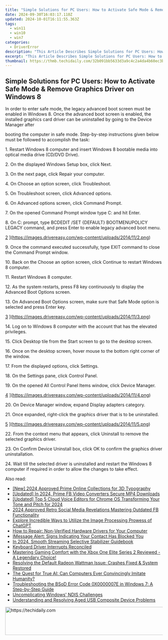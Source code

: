 ```yaml
---
title: "Simple Solutions for PC Users: How to Activate Safe Mode & Remove Graphics Driver on Windows 8"
date: 2024-09-30T16:03:17.110Z
updated: 2024-10-01T16:11:55.363Z
tags:
  - win11
  - win10
  - win7
categories:
  - DriverError
description: "This Article Describes Simple Solutions for PC Users: How to Activate Safe Mode & Remove Graphics Driver on Windows 8"
excerpt: "This Article Describes Simple Solutions for PC Users: How to Activate Safe Mode & Remove Graphics Driver on Windows 8"
thumbnail: https://thmb.techidaily.com/32b091bb5633d3a9c4c2a4da4b60ec3b4374fdb769db4d47d5b0ac420926fc16.jpg
---
```


## Simple Solutions for PC Users: How to Activate Safe Mode & Remove Graphics Driver on Windows 8

 In order to enter safe mode, the legacy advanced boot screen must be enabled in Windows 8\. Once the advanced boot screen is enabled, the installed graphics card driver can be uninstalled by going to the Device Manager after

 booting the computer in safe mode. Step-by-step instructions given below must be followed to accomplish the task:

  1\. Restart Windows 8 computer and insert Windows 8 bootable media into optical media drive (CD/DVD Drive).

  2\. On the displayed Windows Setup box, click Next.

  3\. On the next page, click Repair your computer.

  4\. On Choose an option screen, click Troubleshoot.

  5\. On Troubleshoot screen, click Advanced options.

  6\. On Advanced options screen, click Command Prompt.

  7\. On the opened Command Prompt window type C: and hit Enter.

  8\. On C: prompt, type BCDEDIT /SET {DEFAULT} BOOTMENUPOLICY LEGACY command, and press Enter to enable legacy advanced boot menu.

 [2](https://images.drivereasy.com/wp-content/uploads/2014/11/2.png) ](https://images.drivereasy.com/wp-content/uploads/2014/11/2.png)

 9\. Once the command executed successfully, type EXIT command to close the Command Prompt window.

  10\. Back on the Choose an option screen, click Continue to restart Windows 8 computer.

 11\. Restart Windows 8 computer.

  12\. As the system restarts, press F8 key continuously to display the Advanced Boot Options screen.

  13\. On Advanced Boot Options screen, make sure that Safe Mode option is selected and press Enter key.

 [3](https://images.drivereasy.com/wp-content/uploads/2014/11/3.png) ](https://images.drivereasy.com/wp-content/uploads/2014/11/3.png)

  14\. Log on to Windows 8 computer with the account that has the elevated privileges.

  15\. Click Desktop tile from the Start screen to go to the desktop screen.

  16\. Once on the desktop screen, hover mouse to the bottom right corner of the window.

  17\. From the displayed options, click Settings.

 18\. On the Settings pane, click Control Panel.

  19\. On the opened All Control Panel Items window, click Device Manager.

[4](https://images.drivereasy.com/wp-content/uploads/2014/11/4.png) ](https://images.drivereasy.com/wp-content/uploads/2014/11/4.png)

 20\. On Device Manager window, expand Display adapters category.

  21\. Once expanded, right-click the graphics driver that is to be uninstalled.

[5](https://images.drivereasy.com/wp-content/uploads/2014/11/5.png) ](https://images.drivereasy.com/wp-content/uploads/2014/11/5.png)

 22\. From the context menu that appears, click Uninstall to remove the selected graphics driver.

  23\. On Confirm Device Uninstall box, click OK to confirm the graphics driver uninstallation.

  24\. Wait till the selected driver is uninstalled and restart the Windows 8 computer if required in order to allow the changes to take effect.

<ins class="adsbygoogle"
     style="display:block"
     data-ad-format="autorelaxed"
     data-ad-client="ca-pub-7571918770474297"
     data-ad-slot="1223367746"></ins>

<ins class="adsbygoogle"
     style="display:block"
     data-ad-client="ca-pub-7571918770474297"
     data-ad-slot="8358498916"
     data-ad-format="auto"
     data-full-width-responsive="true"></ins>

<span class="atpl-alsoreadstyle">Also read:</span>
<div><ul>
<li><a href="https://fox-cloud.techidaily.com/new-2024-approved-prime-online-collections-for-3d-typography/"><u>[New] 2024 Approved Prime Online Collections for 3D Typography</u></a></li>
<li><a href="https://facebook-video-recording.techidaily.com/updated-in-2024-prime-fb-video-converters-secure-mp4-downloads/"><u>[Updated] In 2024, Prime FB Video Converters Secure MP4 Downloads</u></a></li>
<li><a href="https://fox-direct.techidaily.com/updated-top-5-cloud-voice-editors-for-chrome-os-transforming-your-tone-and-pitch-for-2024/"><u>[Updated] Top 5 Cloud Voice Editors for Chrome OS Transforming Your Tone and Pitch for 2024</u></a></li>
<li><a href="https://facebook-videos.techidaily.com/2024-approved-retro-social-media-revelations-mastering-outdated-fb-functionality/"><u>2024 Approved Retro Social Media Revelations Mastering Outdated FB Functionality</u></a></li>
<li><a href="https://tech-recovery.techidaily.com/explore-incredible-ways-to-utilize-the-image-processing-prowess-of-chatgpt/"><u>Explore Incredible Ways to Utilize the Image Processing Prowess of ChatGPT</u></a></li>
<li><a href="https://driver-error.techidaily.com/how-to-repair-non-verified-hardware-drivers-for-your-computer/"><u>How to Repair: Non-Verified Hardware Drivers for Your Computer</u></a></li>
<li><a href="https://fox-that.techidaily.com/imessage-alert-signs-indicating-your-contact-has-blocked-you/"><u>IMessage Alert: Signs Indicating Your Contact Has Blocked You</u></a></li>
<li><a href="https://youtube-stream.techidaily.com/in-2024-smooth-streaming-selective-stabilizer-guidebook/"><u>In 2024, Smooth Streaming Selective Stabilizer Guidebook</u></a></li>
<li><a href="https://driver-error.techidaily.com/keyboard-driver-interrupts-reconciled/"><u>Keyboard Driver Interrupts Reconciled</u></a></li>
<li><a href="https://buynow-reviews.techidaily.com/mastering-gaming-comfort-with-the-xbox-one-elite-series-2-reviewed-a-legendary-choice/"><u>Mastering Gaming Comfort with the Xbox One Elite Series 2 Reviewed - A Legendary Choice!</u></a></li>
<li><a href="https://driver-error.techidaily.com/resolving-the-default-radeon-wattman-issue-crashes-fixed-and-system-restored/"><u>Resolving the Default Radeon Wattman Issue: Crashes Fixed & System Restored</u></a></li>
<li><a href="https://tech-revival.techidaily.com/the-quest-for-true-ai-can-computers-ever-convincingly-imitate-humanity/"><u>The Quest for True AI: Can Computers Ever Convincingly Imitate Humanity?</u></a></li>
<li><a href="https://driver-error.techidaily.com/troubleshooting-the-bsod-error-code-0x0000007e-in-windows-7-a-step-by-step-guide/"><u>Troubleshooting the BSoD Error Code 0X0000007E in Windows 7: A Step-by-Step Guide</u></a></li>
<li><a href="https://driver-error.techidaily.com/uncomplicating-windows-ndis-challenges/"><u>Uncomplicating Windows' NDIS Challenges</u></a></li>
<li><a href="https://driver-error.techidaily.com/understanding-and-resolving-aged-usb-composite-device-problems/"><u>Understanding and Resolving Aged USB Composite Device Problems</u></a></li>
</ul></div>

<!-- affiliate ads begin -->
<a href="https://ephamedtechinc.pxf.io/c/5597632/2136612/26400" target="_top" id="2136612">
  <img src="//a.impactradius-go.com/display-ad/26400-2136612" border="0" alt="https://techidaily.com" width="728" height="90"/>
</a>
<img height="0" width="0" src="https://ephamedtechinc.pxf.io/i/5597632/2136612/26400" style="position:absolute;visibility:hidden;" border="0" />
<!-- affiliate ads end -->

